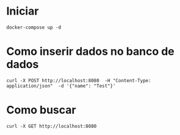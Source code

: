 # Iniciar

```
docker-compose up -d
```

# Como inserir dados no banco de dados

```
curl -X POST http://localhost:8080  -H "Content-Type: application/json"  -d '{"name": "Test"}'
```

# Como buscar

```
curl -X GET http://localhost:8080
```
